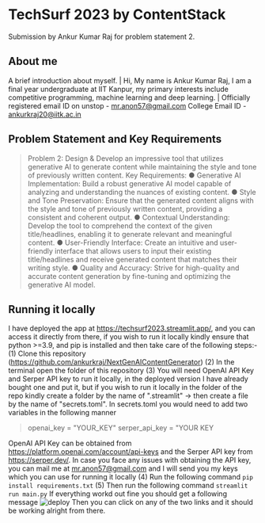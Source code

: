 # TechSurf 2023 by ContentStack
Submission by Ankur Kumar Raj for problem statement 2.
## About me
A brief introduction about myself. |
Hi, My name is Ankur Kumar Raj, I am a final year undergraduate at IIT Kanpur, my primary interests include competitive programming, machine learning and deep learning. |
Officially registered email ID on unstop - mr.anon57@gmail.com
College Email ID - ankurkraj20@iitk.ac.in

## Problem Statement and Key Requirements
>Problem 2: Design & Develop an impressive tool that utilizes generative AI to generate content while maintaining the style and tone of previously written content.
>Key Requirements:
>●	Generative AI Implementation: Build a robust generative AI model capable of analyzing and understanding the nuances of existing content.
>●	Style and Tone Preservation: Ensure that the generated content aligns with the style and tone of previously written content, providing a consistent and coherent output.
>●	Contextual Understanding: Develop the tool to comprehend the context of the given title/headlines, enabling it to generate relevant and meaningful content.
>●	User-Friendly Interface: Create an intuitive and user-friendly interface that allows users to input their existing title/headlines and receive generated content that matches their writing style.
>●	Quality and Accuracy: Strive for high-quality and accurate content generation by fine-tuning and optimizing the generative AI model.

## Running it locally
I have deployed the app at https://techsurf2023.streamlit.app/, and you can access it directly from there, if you wish to run it locally kindly ensure that python >=3.9, and pip is installed and then take care of the following steps:-
(1) Clone this repository (https://github.com/ankurkraj/NextGenAIContentGenerator)
(2) In the terminal open the folder of this repository
(3) You will need OpenAI API Key and Serper API key to run it locally, in the deployed version I have already bought one and put it, but if you wish to run it locally in the folder of the repo kindly create a folder by the name of ".streamlit" -> then create a file by the name of "secrets.toml". In secrets.toml you would need to add two variables in the following manner

> openai_key = "YOUR_KEY"
> serper_api_key = "YOUR KEY

OpenAI API Key can be obtained from https://platform.openai.com/account/api-keys and the Serper API key from https://serper.dev/. In case you face any issues with obtaining the API key, you can mail me at mr.anon57@gmail.com and I will send you my keys which you can use for running it locally
(4) Run the following command 
`pip install requirements.txt`
(5) Then run the following command
`streamlit run main.py`
If everything workd out fine you should get a following message
![deploy](https://github.com/ankurkraj/NextGenAIContentGenerator/assets/84915395/6866b89e-c548-4eee-875c-2b1ebe503f3b)
Then you can click on any of the two links and it should be working alright from there.
